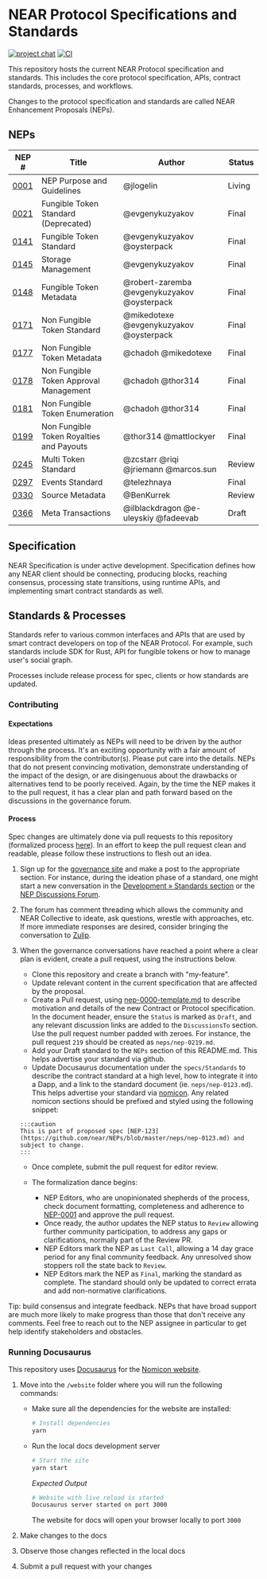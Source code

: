 # NEAR Protocol Specifications and Standards

[![project chat](https://img.shields.io/badge/zulip-join_chat-brightgreen.svg)](https://near.zulipchat.com/#narrow/stream/320497-nep-standards)
[![CI](https://github.com/near/NEPs/actions/workflows/build.yml/badge.svg)](https://github.com/near/NEPs/actions/workflows/build.yml)

This repository hosts the current NEAR Protocol specification and standards.
This includes the core protocol specification, APIs, contract standards, processes, and workflows.

Changes to the protocol specification and standards are called NEAR Enhancement Proposals (NEPs).

## NEPs

|NEP #   | Title  | Author  | Status  |
|---|---|---|---|
|[0001](https://github.com/near/NEPs/blob/master/neps/nep-0001.md)   | NEP Purpose and Guidelines  | @jlogelin  | Living  |
|[0021](https://github.com/near/NEPs/blob/master/neps/nep-0021.md)   | Fungible Token Standard (Deprecated) | @evgenykuzyakov | Final |
|[0141](https://github.com/near/NEPs/blob/master/neps/nep-0141.md)   | Fungible Token Standard | @evgenykuzyakov @oysterpack | Final |
|[0145](https://github.com/near/NEPs/blob/master/neps/nep-0145.md)   | Storage Management | @evgenykuzyakov | Final |
|[0148](https://github.com/near/NEPs/blob/master/neps/nep-0148.md)   | Fungible Token Metadata | @robert-zaremba @evgenykuzyakov @oysterpack | Final |
|[0171](https://github.com/near/NEPs/blob/master/neps/nep-0171.md)   | Non Fungible Token Standard | @mikedotexe @evgenykuzyakov @oysterpack | Final |
|[0177](https://github.com/near/NEPs/blob/master/neps/nep-0177.md)   | Non Fungible Token Metadata | @chadoh @mikedotexe | Final |
|[0178](https://github.com/near/NEPs/blob/master/neps/nep-0178.md)   | Non Fungible Token Approval Management | @chadoh @thor314 | Final |
|[0181](https://github.com/near/NEPs/blob/master/neps/nep-0181.md)   | Non Fungible Token Enumeration | @chadoh @thor314 | Final |
|[0199](https://github.com/near/NEPs/blob/master/neps/nep-0199.md)   | Non Fungible Token Royalties and Payouts | @thor314 @mattlockyer | Final |
|[0245](https://github.com/near/NEPs/blob/master/neps/nep-0245.md)   | Multi Token Standard | @zcstarr @riqi @jriemann @marcos.sun | Review |
|[0297](https://github.com/near/NEPs/blob/master/neps/nep-0297.md)   | Events Standard | @telezhnaya | Final |
|[0330](https://github.com/near/NEPs/blob/master/neps/nep-0330.md)   | Source Metadata | @BenKurrek | Review |
|[0366](https://github.com/near/NEPs/blob/master/neps/nep-0366.md)   | Meta Transactions | @ilblackdragon @e-uleyskiy @fadeevab | Draft |



## Specification

NEAR Specification is under active development.
Specification defines how any NEAR client should be connecting, producing blocks, reaching consensus, processing state transitions, using runtime APIs, and implementing smart contract standards as well.

## Standards & Processes

Standards refer to various common interfaces and APIs that are used by smart contract developers on top of the NEAR Protocol.
For example, such standards include SDK for Rust, API for fungible tokens or how to manage user's social graph.

Processes include release process for spec, clients or how standards are updated.

### Contributing

#### Expectations

Ideas presented ultimately as NEPs will need to be driven by the author through the process. It's an exciting opportunity with a fair amount of responsibility from the contributor(s). Please put care into the details. NEPs that do not present convincing motivation, demonstrate understanding of the impact of the design, or are disingenuous about the drawbacks or alternatives tend to be poorly received. Again, by the time the NEP makes it to the pull request, it has a clear plan and path forward based on the discussions in the governance forum.

#### Process

Spec changes are ultimately done via pull requests to this repository (formalized process [here](neps/nep-0001.md)). In an effort to keep the pull request clean and readable, please follow these instructions to flesh out an idea.

1. Sign up for the [governance site](https://gov.near.org/) and make a post to the appropriate section. For instance, during the ideation phase of a standard, one might start a new conversation in the [Development » Standards section](https://gov.near.org/c/dev/standards/29) or the [NEP Discussions Forum](https://github.com/near/NEPs/discussions).
2. The forum has comment threading which allows the community and NEAR Collective to ideate, ask questions, wrestle with approaches, etc. If more immediate responses are desired, consider bringing the conversation to [Zulip](https://near.zulipchat.com/#narrow/stream/320497-nep-standards).
3. When the governance conversations have reached a point where a clear plan is evident, create a pull request, using the instructions below.

   * Clone this repository and create a branch with "my-feature".
   * Update relevant content in the current specification that are affected by the proposal.
   * Create a Pull request, using [nep-0000-template.md](nep-0000-template.md) to describe motivation and details of the new Contract or Protocol specification. In the document header, ensure the `Status` is marked as `Draft`, and any relevant discussion links are added to the `DiscussionsTo` section.
   Use the pull request number padded with zeroes. For instance, the pull request `219` should be created as `neps/nep-0219.md`.
   * Add your Draft standard to the `NEPs` section of this README.md. This helps advertise your standard via github.
   * Update Docusaurus documentation under the `specs/Standards` to describe the contract standard at a high level, how to integrate it into a Dapp, and a link to the standard document (ie. `neps/nep-0123.md`). This helps advertise your standard via [nomicon](https://nomicon.io/). Any related nomicon sections should be prefixed and styled using the following snippet:

    ```
    :::caution
    This is part of proposed spec [NEP-123](https://github.com/near/NEPs/blob/master/neps/nep-0123.md) and subject to change.
    :::
    ```

   * Once complete, submit the pull request for editor review.

   * The formalization dance begins:
     * NEP Editors, who are unopinionated shepherds of the process, check document formatting, completeness and adherence to [NEP-0001](neps/nep-0001.md) and approve the pull request.
     * Once ready, the author updates the NEP status to `Review` allowing further community participation, to address any gaps or clarifications, normally part of the Review PR.
     * NEP Editors mark the NEP as `Last Call`, allowing a 14 day grace period for any final community feedback. Any unresolved show stoppers roll the state back to `Review`.
     * NEP Editors mark the NEP as `Final`, marking the standard as complete. The standard should only be updated to correct errata and add non-normative clarifications.

Tip: build consensus and integrate feedback. NEPs that have broad support are much more likely to make progress than those that don't receive any comments. Feel free to reach out to the NEP assignee in particular to get help identify stakeholders and obstacles.

### Running Docusaurus

This repository uses [Docusaurus](https://docusaurus.io/) for the [Nomicon website](https://nomicon.io).

1. Move into the `/website` folder where you will run the following commands:

   - Make sure all the dependencies for the website are installed:

     ```sh
     # Install dependencies
     yarn
     ```

   - Run the local docs development server

      ```sh
      # Start the site
      yarn start
      ```

      _Expected Output_

      ```sh
      # Website with live reload is started
      Docusaurus server started on port 3000
      ```

      The website for docs will open your browser locally to port `3000`

2. Make changes to the docs

3. Observe those changes reflected in the local docs

4. Submit a pull request with your changes
